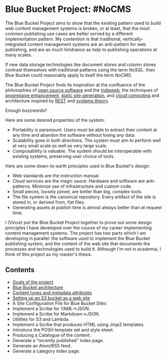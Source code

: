 # Blue Bucket Project: #NoCMS

The Blue Bucket Project aims to show that the existing pattern used to build web
content management systems is broken, or at least, that the most common
publishing use cases are better served by a different implementation pattern.
My contention is that traditional, vertically-integrated content management
systems are an anti-pattern for web publishing, and are as much hindrance as
help to publishing operations at many scales.

If new data storage technologies like document stores and column stores contrast
themselves with traditional patterns using the term *NoSQL*, then Blue Bucket
could reasonably apply to itself the term *NoCMS.*

The Blue Bucket Project finds its inspiration at the confluence of the
philosophies of [open source software][] and the [Indieweb][], the techniques of
[progressive enhancement][], [static site generation][], and [cloud computing][]
and architecture inspired by [REST][] and [systems theory][].

Enough buzzwords?

Here are some desired properties of the system:

* Portability is paramount. Users must be able to extract their content at any
  time and abandon the software without losing any data.
* Scalability goes in both directions. The system must aim to perform well at
  very small scale as well as very large scale.
* Composability is valuable. The system should be interoperable with existing
  systems, preserving user choice of tools.

Here are some down-to-earth principles used in Blue Bucket's design:

* Web standards are the instruction manual.
* Cloud services are the magic sauce. Hardware and software are anti-patterns.
  Minimize use of infrastructure and custom code.
* Small pieces, loosely joined, are better than big, complex tools.
* The file system is the canonical repository. Every artifact of the site is
  stored in, or derived from, flat files.
* Generating assets at publish time is almost always better than at request
  time.

I (Vince) put the Blue Bucket Project together to prove out some design
principles I have developed over the course of my career implementing content
management systems. The project has two parts which I am developing in parallel:
the software used to implement the Blue Bucket publishing system, and the
content of the web site that documents the processes and technologies used to
build it. Although I'm not in academia, I think of this project as my
master's thesis.

## Contents

* [Goals of the project](p0-goals.html)
* [Blue Bucket architecture](p0-architecture-1.html)
* [Content types and metadata attributes](p0-types.html)
* [Setting up an S3 bucket as a web site](p1-setup-s3.html)
* A Site Configuration File for Blue Bucket Sites
* Implement a Scribe for YAML->JSON.
* Implement a Scribe for Markdown->JSON.
* Utilities for S3 and Lambda.
* Implement a Scribe that produces HTML using Jinja2 templates.
* Introduce the POSH template set and style sheet.
* Producing a Catalogue of the content.
* Generate a "recently published" index page.
* Generate an Atom/RSS feed.
* Generate a category index page.

[Indieweb]: https://en.wikipedia.org/wiki/IndieWeb
[open source software]: https://en.wikipedia.org/wiki/Open-source_software
[progressive enhancement]: https://en.wikipedia.org/wiki/Progressive_enhancement
[REST]: https://en.wikipedia.org/wiki/Representational_state_transfer
[static site generation]: https://en.wikipedia.org/wiki/Static_web_page
[systems theory]: https://en.wikipedia.org/wiki/Systems_theory
[cloud computing]: https://en.wikipedia.org/wiki/Cloud_computing
